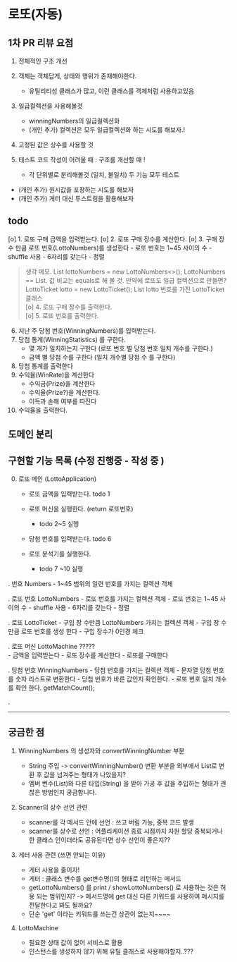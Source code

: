 # 로또(자동)
## 1차 PR 리뷰 요점
 1. 전체적인 구조 개선
 2. 객체는 객체답게, 상태와 행위가 존재해야한다. 
    - 유틸리티성 클래스가 많고, 이런 클래스를 객체처럼 사용하고있음
 3. 일급컬렉션을 사용해볼것
    - winningNumbers의 일급컬렉션화
    + (개인 추가) 컬렉션은 모두 일급컬렉션화 하는 시도를 해보자.!
    
 4. 고정된 값은 상수를 사용할 것
 5. 테스트 코드 작성이 어려울 때 : 구조를 개선할 때 !
    -  각 단위별로 분리해볼것 (일치, 불일치) 두 기능 모두 테스트
 + (개인 추가) 원시값을 포장하는 시도를 해보자
 + (개인 추가) 게터 대신 투스트링을 활용해보자
 
 
## todo
 [o] 1. 로또 구매 금액을 입력받는다.
 [o] 2. 로또 구매 장수를 계산한다.
 [o] 3. 구매 장수 만큼 로또 번호(LottoNumbers)를 생성한다
     - 로또 번호는 1~45 사이의 수
     - shuffle 사용
     - 6자리를 갖는다
     - 정렬
 > 생각 메모. List<LottoNumbers> lottoNumbers = new LottoNumbers<>();
    LottoNumbers == List<Integer>. 값 비교는 equals로 해 볼 것.
    만약에 로또도 일급 컬렉션으로 만들면?
    LottoTicket lotto = new LottoTicket();
    List<LottoNumbers> lotto 번호를 가진 LottoTicket 클래스  
 [o] 4. 로또 구매 장수를 출력한다.   
 [o] 5. 로또 번호를 출력한다.
 
 6. 지난 주 당첨 번호(WinningNumbers)를 입력받는다.
 7. 당첨 통계(WinningStatistics) 를 구한다.
    - 몇 개가 일치하는지 구한다 (로또 번호 별 당첨 번호 일치 개수를 구한다.)
    - 금액 별 당첨 수를 구한다 (일치 개수별 당첨 수 를 구한다)
 8. 당첨 통계를 출력한다
 9. 수익율(WinRate)을 계산한다
    - 수익금(Prize)을 계산한다
    - 수익율(Prize?)을 계산한다.
    - 이득과 손해 여부를 따진다
10. 수익율을 출력한다.

## 도메인 분리
## 구현할 기능 목록 (수정 진행중 - 작성 중 )
0. 로또 메인 (LottoApplication)
    - 로또 금액을 입력받는다. todo 1
    - 로또 머신을 실행한다. (return 로또번호)
        + todo 2~5 실행
        
    - 당첨 번호를 입력받는다. todo 6
    - 로또 분석기를 실행한다.
        + todo 7 ~10 실행

. 번호 Numbers
    - 1~45 범위의 일련 번호를 가지는 컬렉션 객체
     
. 로또 번호 LottoNumbers 
    - 로또 번호를 가지는 컬렉션 객체
    - 로또 번호는 1~45 사이의 수
    - shuffle 사용
    - 6자리를 갖는다
    - 정렬
    
. 로또 LottoTicket
    - 구입 장 수만큼 LottoNumbers 가지는 컬렉션 객체
    - 구입 장 수만큼 로또 번호를 생성 한다
    - 구입 장수가 0인경 체크 
    
. 로또 머신 LottoMachine ?????  
    - 금액을 입력받는다
    - 로또 장수를 계산한다
    - 로또를 구매한다 
     
. 당첨 번호 WinningNumbers
    - 당첨 번호를 가지는 컬렉션 객체
    - 문자열 당첨 번호를 숫자 리스트로 변환한다
    - 당첨 번호가 바른 값인지 확인한다.
    - 로또 번호 일치 개수를 확인 한다. getMatchCount();
        
. 

        
---
## 궁금한 점
1. WinningNumbers 의 생성자와 convertWinningNumber 부분
    - String 주입 -> convertWinningNumber() 변환 부분을 외부에서 List<Integer>로 변환 후 값을 넘겨주는 형태가 나았을지?
    - 멤버 변수(List)와 다른 타입(String) 을 받아 가공 후 값을 주입하는 형태가 괜찮은 방법인지 궁금합니다.

2. Scanner의 상수 선언 관련
    - scanner를 각 메서드 안에 선언 : 쓰고  버림 가능, 중복 코드 발생
    - scanner를 상수로 선언 : 어플리케이션 종료 시점까지 자원 할당 
 중복되거나 한 클래스 안이더라도 공유된다면 상수 선언이 좋은지?? 
 
3. 게터 사용 관련 (쓰면 안되는 이유)
    - 게터 사용을 줄이자! 
    - 게터 : 클래스 변수를 get변수명()의 형태로 리턴하는 메서드
    - getLottoNumbers() 를 print / showLottoNumbers() 로 사용하는 것은 허용 되는 범위인지?
     -> 메서드명에 get 대신 다른 키워드를 사용하여 메시지를 전달한다고 봐도 될까요?
    - 단순 'get' 이라는 키워드를 쓰는건 상관이 없는지~~~~
    

4. LottoMachine
    - 필요한 상태 값이 없어 서비스로 활용
    - 인스턴스를 생성하지 않기 위해 유틸 클래스로 사용해야할지..??? 
